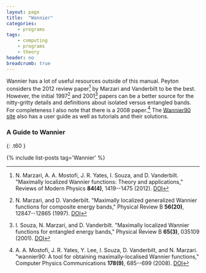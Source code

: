 ```yaml
---
layout: page
title:  "Wannier"
categories:
    - programs
tags:
    - computing
    - programs
    - theory
header: no
breadcrumb: true
---
```



Wannier has a lot of useful resources outside of this manual. Peyton considers the 2012 review paper[^Wannier2012] by Marzari and Vanderbilt to be the best. However, the initial 1997[^Wannier1997] and 2001[^Wannier2001] papers can be a better source for the nitty-gritty details and definitions about isolated versus entangled bands. For completeness I also note that there is a 2008 paper.[^Wannier2008] The [Wannier90 site](http://www.wannier.org/support/) also has a user guide as well as tutorials and their solutions.



### A Guide to Wannier
{: .t60 }

{% include list-posts tag='Wannier' %}

[^Wannier1997]: N. Marzari, and D. Vanderbilt. "Maximally localized generalized Wannier functions for composite energy bands," Physical Review B **56(20)**, 12847--12865 (1997). [DOI](https://doi.org/10.1103/physrevb.56.12847)
[^Wannier2001]: I. Souza, N. Marzari, and D. Vanderbilt. "Maximally localized Wannier functions for entangled energy bands," Physical Review B **65(3)**, 035109 (2001). [DOI](https://doi.org/10.1103/physrevb.65.035109)
[^Wannier2008]: A. A. Mostofi, J. R. Yates, Y. Lee, I. Souza, D. Vanderbilt, and N. Marzari. "wannier90: A tool for obtaining maximally-localised Wannier functions," Computer Physics Communications **178(9)**, 685--699 (2008). [DOI](https://doi.org/10.1016/j.cpc.2007.11.016)
[^Wannier2012]: N. Marzari, A. A. Mostofi, J. R. Yates, I. Souza, and D. Vanderbilt. "Maximally localized Wannier functions: Theory and applications," Reviews of Modern Physics **84(4)**, 1419--1475 (2012). [DOI](https://doi.org/10.1103/revmodphys.84.1419)

